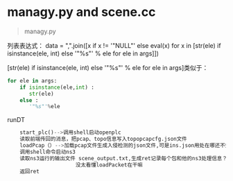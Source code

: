 # managy.py and scene.cc 

> managy.py

列表表达式： data = ",".join([x if x != '"NULL"' else eval(x) for x in [str(ele) if isinstance(ele, int) else '"%s"' % ele for ele in args]])

[str(ele) if isinstance(ele, int) else '"%s"' % ele for ele in args]类似于：
```python
for ele in args:
    if isinstance(ele,int) :  
       str(ele)  
    else :  
       '"%s"'%ele
```
runDT 
```python    
    start_plc()-->调用shell启动openplc
    读取前端传回的消息，把pcap、topo信息写入topopcapcfg.json文件
    loadPcap（）-->加载pcap文件生成入侵检测的json文件,可是ins.json用处在哪还不知道
    调用shell命令启动ns3
    读取ns3运行的输出文件 scene_output.txt,生成ret记录每个包和他的ns3处理信息？
                      没太看懂loadPacket在干嘛
    返回ret
```
